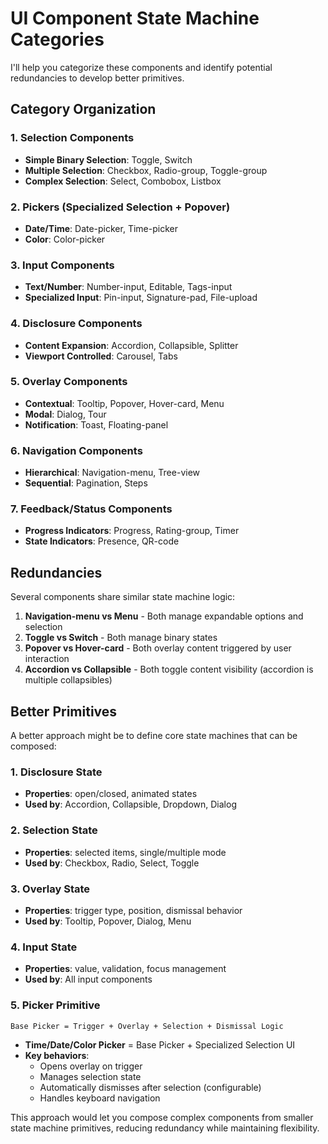 # UI Component State Machine Categories

I'll help you categorize these components and identify potential redundancies to develop better primitives.

## Category Organization

### 1. Selection Components

- **Simple Binary Selection**: Toggle, Switch
- **Multiple Selection**: Checkbox, Radio-group, Toggle-group
- **Complex Selection**: Select, Combobox, Listbox

### 2. Pickers (Specialized Selection + Popover)

- **Date/Time**: Date-picker, Time-picker
- **Color**: Color-picker

### 3. Input Components

- **Text/Number**: Number-input, Editable, Tags-input
- **Specialized Input**: Pin-input, Signature-pad, File-upload

### 4. Disclosure Components

- **Content Expansion**: Accordion, Collapsible, Splitter
- **Viewport Controlled**: Carousel, Tabs

### 5. Overlay Components

- **Contextual**: Tooltip, Popover, Hover-card, Menu
- **Modal**: Dialog, Tour
- **Notification**: Toast, Floating-panel

### 6. Navigation Components

- **Hierarchical**: Navigation-menu, Tree-view
- **Sequential**: Pagination, Steps

### 7. Feedback/Status Components

- **Progress Indicators**: Progress, Rating-group, Timer
- **State Indicators**: Presence, QR-code

## Redundancies

Several components share similar state machine logic:

1. **Navigation-menu vs Menu** - Both manage expandable options and selection
2. **Toggle vs Switch** - Both manage binary states
3. **Popover vs Hover-card** - Both overlay content triggered by user interaction
4. **Accordion vs Collapsible** - Both toggle content visibility (accordion is multiple collapsibles)

## Better Primitives

A better approach might be to define core state machines that can be composed:

### 1. Disclosure State

- **Properties**: open/closed, animated states
- **Used by**: Accordion, Collapsible, Dropdown, Dialog

### 2. Selection State

- **Properties**: selected items, single/multiple mode
- **Used by**: Checkbox, Radio, Select, Toggle

### 3. Overlay State

- **Properties**: trigger type, position, dismissal behavior
- **Used by**: Tooltip, Popover, Dialog, Menu

### 4. Input State

- **Properties**: value, validation, focus management
- **Used by**: All input components

### 5. Picker Primitive

```
Base Picker = Trigger + Overlay + Selection + Dismissal Logic
```

- **Time/Date/Color Picker** = Base Picker + Specialized Selection UI
- **Key behaviors**:
  - Opens overlay on trigger
  - Manages selection state
  - Automatically dismisses after selection (configurable)
  - Handles keyboard navigation

This approach would let you compose complex components from smaller state machine primitives, reducing redundancy while
maintaining flexibility.
